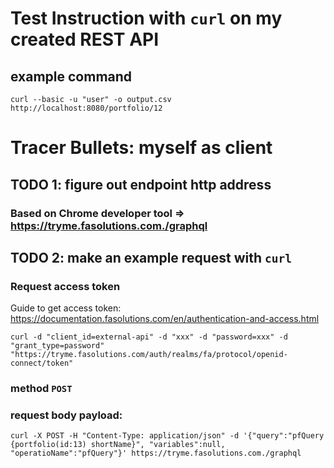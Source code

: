 # Test Instruction with `curl` on my created REST API
## example command
`curl --basic -u "user" -o output.csv http://localhost:8080/portfolio/12`

# Tracer Bullets: myself as client
## TODO 1: figure out endpoint http address
### Based on Chrome developer tool => https://tryme.fasolutions.com./graphql
## TODO 2: make an example request with `curl`
### Request access token
Guide to get access token: https://documentation.fasolutions.com/en/authentication-and-access.html

```
curl -d "client_id=external-api" -d "xxx" -d "password=xxx" -d "grant_type=password" "https://tryme.fasolutions.com/auth/realms/fa/protocol/openid-connect/token"
```
### method `POST`
### request body payload:
```
curl -X POST -H "Content-Type: application/json" -d '{"query":"pfQuery {portfolio(id:13) shortName}", "variables":null, "operatioName":"pfQuery"}' https://tryme.fasolutions.com./graphql


```
